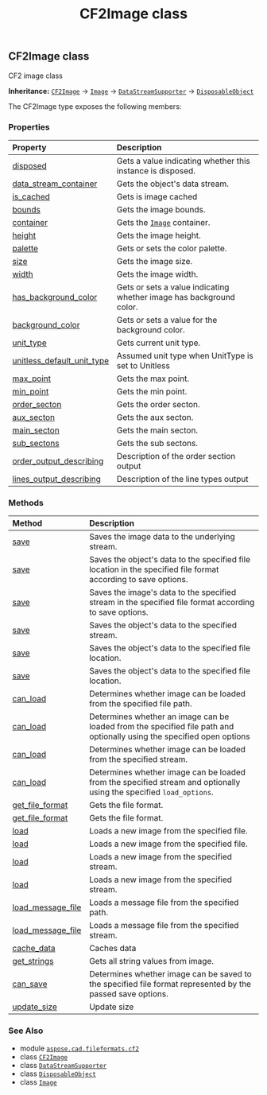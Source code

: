 ﻿---
title: CF2Image class
second_title: Aspose.CAD for Python via .NET API References
description: 
type: docs
weight: 40
url: /aspose.cad.fileformats.cf2/cf2image/
is_root: false
---

## CF2Image class

CF2 image class



**Inheritance:** [`CF2Image`](/cad/python-net/aspose.cad.fileformats.cf2/cf2image) → 
[`Image`](/cad/python-net/aspose.cad/image) → 
[`DataStreamSupporter`](/cad/python-net/aspose.cad/datastreamsupporter) → 
[`DisposableObject`](/cad/python-net/aspose.cad/disposableobject)



The CF2Image type exposes the following members:

### Properties
| Property | Description |
| :- | :- |
| [disposed](/cad/python-net/aspose.cad.fileformats.cf2/cf2image/disposed) | Gets a value indicating whether this instance is disposed. |
| [data_stream_container](/cad/python-net/aspose.cad.fileformats.cf2/cf2image/data_stream_container) | Gets the object's data stream. |
| [is_cached](/cad/python-net/aspose.cad.fileformats.cf2/cf2image/is_cached) | Gets is image cached |
| [bounds](/cad/python-net/aspose.cad.fileformats.cf2/cf2image/bounds) | Gets the image bounds. |
| [container](/cad/python-net/aspose.cad.fileformats.cf2/cf2image/container) | Gets the [`Image`](/cad/python-net/aspose.cad/image) container. |
| [height](/cad/python-net/aspose.cad.fileformats.cf2/cf2image/height) | Gets the image height. |
| [palette](/cad/python-net/aspose.cad.fileformats.cf2/cf2image/palette) | Gets or sets the color palette. |
| [size](/cad/python-net/aspose.cad.fileformats.cf2/cf2image/size) | Gets the image size. |
| [width](/cad/python-net/aspose.cad.fileformats.cf2/cf2image/width) | Gets the image width. |
| [has_background_color](/cad/python-net/aspose.cad.fileformats.cf2/cf2image/has_background_color) | Gets or sets a value indicating whether image has background color. |
| [background_color](/cad/python-net/aspose.cad.fileformats.cf2/cf2image/background_color) | Gets or sets a value for the background color. |
| [unit_type](/cad/python-net/aspose.cad.fileformats.cf2/cf2image/unit_type) | Gets current unit type. |
| [unitless_default_unit_type](/cad/python-net/aspose.cad.fileformats.cf2/cf2image/unitless_default_unit_type) | Assumed unit type when UnitType is set to Unitless |
| [max_point](/cad/python-net/aspose.cad.fileformats.cf2/cf2image/max_point) | Gets the max point. |
| [min_point](/cad/python-net/aspose.cad.fileformats.cf2/cf2image/min_point) | Gets the min point. |
| [order_secton](/cad/python-net/aspose.cad.fileformats.cf2/cf2image/order_secton) | Gets the order secton. |
| [aux_secton](/cad/python-net/aspose.cad.fileformats.cf2/cf2image/aux_secton) | Gets the aux secton. |
| [main_secton](/cad/python-net/aspose.cad.fileformats.cf2/cf2image/main_secton) | Gets the main secton. |
| [sub_sectons](/cad/python-net/aspose.cad.fileformats.cf2/cf2image/sub_sectons) | Gets the sub sectons. |
| [order_output_describing](/cad/python-net/aspose.cad.fileformats.cf2/cf2image/order_output_describing) | Description of the order section output |
| [lines_output_describing](/cad/python-net/aspose.cad.fileformats.cf2/cf2image/lines_output_describing) | Description of the line types output |


### Methods
| Method | Description |
| :- | :- |
| [save](/cad/python-net/aspose.cad.fileformats.cf2/cf2image/save/#) | Saves the image data to the underlying stream. |
| [save](/cad/python-net/aspose.cad.fileformats.cf2/cf2image/save/#str-aspose.cad.ImageOptionsBase) | Saves the object's data to the specified file location in the specified file format according to save options. |
| [save](/cad/python-net/aspose.cad.fileformats.cf2/cf2image/save/#io.RawIOBase-aspose.cad.ImageOptionsBase) | Saves the image's data to the specified stream in the specified file format according to save options. |
| [save](/cad/python-net/aspose.cad.fileformats.cf2/cf2image/save/#io.RawIOBase) | Saves the object's data to the specified stream. |
| [save](/cad/python-net/aspose.cad.fileformats.cf2/cf2image/save/#str) | Saves the object's data to the specified file location. |
| [save](/cad/python-net/aspose.cad.fileformats.cf2/cf2image/save/#str-bool) | Saves the object's data to the specified file location. |
| [can_load](/cad/python-net/aspose.cad.fileformats.cf2/cf2image/can_load/#str) | Determines whether image can be loaded from the specified file path. |
| [can_load](/cad/python-net/aspose.cad.fileformats.cf2/cf2image/can_load/#str-aspose.cad.LoadOptions) | Determines whether an image can be loaded from the specified file path and optionally using the specified open options |
| [can_load](/cad/python-net/aspose.cad.fileformats.cf2/cf2image/can_load/#io.RawIOBase) | Determines whether image can be loaded from the specified stream. |
| [can_load](/cad/python-net/aspose.cad.fileformats.cf2/cf2image/can_load/#io.RawIOBase-aspose.cad.LoadOptions) | Determines whether image can be loaded from the specified stream and optionally using the specified `load_options`. |
| [get_file_format](/cad/python-net/aspose.cad.fileformats.cf2/cf2image/get_file_format/#str) | Gets the file format. |
| [get_file_format](/cad/python-net/aspose.cad.fileformats.cf2/cf2image/get_file_format/#io.RawIOBase) | Gets the file format. |
| [load](/cad/python-net/aspose.cad.fileformats.cf2/cf2image/load/#str-aspose.cad.LoadOptions) | Loads a new image from the specified file. |
| [load](/cad/python-net/aspose.cad.fileformats.cf2/cf2image/load/#str) | Loads a new image from the specified file. |
| [load](/cad/python-net/aspose.cad.fileformats.cf2/cf2image/load/#io.RawIOBase-aspose.cad.LoadOptions) | Loads a new image from the specified stream. |
| [load](/cad/python-net/aspose.cad.fileformats.cf2/cf2image/load/#io.RawIOBase) | Loads a new image from the specified stream. |
| [load_message_file](/cad/python-net/aspose.cad.fileformats.cf2/cf2image/load_message_file/#str) | Loads a message file from the specified path. |
| [load_message_file](/cad/python-net/aspose.cad.fileformats.cf2/cf2image/load_message_file/#io.RawIOBase) | Loads a message file from the specified stream. |
| [cache_data](/cad/python-net/aspose.cad.fileformats.cf2/cf2image/cache_data/#) | Caches data |
| [get_strings](/cad/python-net/aspose.cad.fileformats.cf2/cf2image/get_strings/#) | Gets all string values from image. |
| [can_save](/cad/python-net/aspose.cad.fileformats.cf2/cf2image/can_save/#aspose.cad.ImageOptionsBase) | Determines whether image can be saved to the specified file format represented by the passed save options. |
| [update_size](/cad/python-net/aspose.cad.fileformats.cf2/cf2image/update_size/#) | Update size |



### See Also
* module [`aspose.cad.fileformats.cf2`](..)
* class [`CF2Image`](/cad/python-net/aspose.cad.fileformats.cf2/cf2image)
* class [`DataStreamSupporter`](/cad/python-net/aspose.cad/datastreamsupporter)
* class [`DisposableObject`](/cad/python-net/aspose.cad/disposableobject)
* class [`Image`](/cad/python-net/aspose.cad/image)
